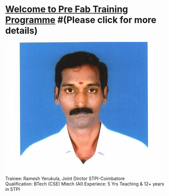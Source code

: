 #    [Welcome to Pre  Fab Training  Programme](/mdfiles/first.md) #(Please click for more details)

![Trainee](/images/ramesh-passport.jpeg)  
Trainee: Ramesh Yerukula, Joint Dirctor  STPI-Coimbatore   
Qualification: BTech (CSE) Mtech (AI)
Experiece:  5 Yrs Teaching  & 12+ years in STPI  




